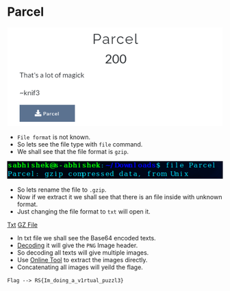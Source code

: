 # Parcel

![bi0s](https://github.com/a3X3k/Bi0s/blob/master/CTFs/RITSEC21/Assets/8.png?raw=true)

- `File format` is not known.
- So lets see the file type with `file` command.
- We shall see that the file format is `gzip`.

![bi0s](https://github.com/a3X3k/Bi0s/blob/master/CTFs/RITSEC21/Assets/11.png?raw=true)

- So lets rename the file to `.gzip`.
- Now if we extract it we shall see that there is an file inside with unknown format.
- Just changing the file format to `txt` will open it.

[Txt](https://github.com/a3X3k/Bi0s/blob/master/CTFs/RITSEC21/Assets/Parcel.txt)
[GZ File](https://github.com/a3X3k/Bi0s/blob/master/CTFs/RITSEC21/Assets/Parcel.gz)

- In txt file we shall see the Base64 encoded texts.
- [Decoding](https://www.base64decode.org/) it will give the `PNG` Image header.
- So decoding all texts will give multiple images.
- Use [Online Tool](https://base64.guru/converter/decode/image/png) to extract the images directly. 
- Concatenating all images will yeild the flage.

```
Flag --> RS{Im_doing_a_v1rtual_puzzl3}
```


